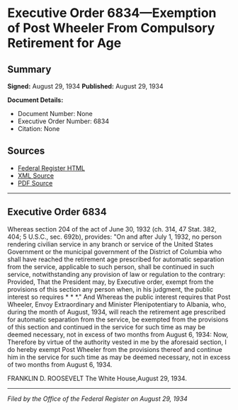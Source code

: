 # Executive Order 6834—Exemption of Post Wheeler From Compulsory Retirement for Age

## Summary

**Signed:** August 29, 1934
**Published:** August 29, 1934

**Document Details:**
- Document Number: None
- Executive Order Number: 6834
- Citation: None

## Sources
- [Federal Register HTML](https://www.presidency.ucsb.edu/documents/executive-order-6834-exemption-post-wheeler-from-compulsory-retirement-for-age)
- [XML Source](None)
- [PDF Source](None)

---

## Executive Order 6834

Whereas section 204 of the act of June 30, 1932 (ch. 314, 47 Stat. 382, 404; 5 U.S.C., sec. 692b), provides:
"On and after July 1, 1932, no person rendering civilian service in any branch or service of the United States Government or the municipal government of the District of Columbia who shall have reached the retirement age prescribed for automatic separation from the service, applicable to such person, shall be continued in such service, notwithstanding any provision of law or regulation to the contrary: Provided, That the President may, by Executive order, exempt from the provisions of this section any person when, in his judgment, the public interest so requires * * *."
And Whereas the public interest requires that Post Wheeler, Envoy Extraordinary and Minister Plenipotentiary to Albania, who, during the month of August, 1934, will reach the retirement age prescribed for automatic separation from the service, be exempted from the provisions of this section and continued in the service for such time as may be deemed necessary, not in excess of two months from August 6, 1934:
Now, Therefore by virtue of the authority vested in me by the aforesaid section, I do hereby exempt Post Wheeler from the provisions thereof and continue him in the service for such time as may be deemed necessary, not in excess of two months from August 6, 1934.

FRANKLIN D. ROOSEVELT
The White House,August 29, 1934.

---

*Filed by the Office of the Federal Register on August 29, 1934*
